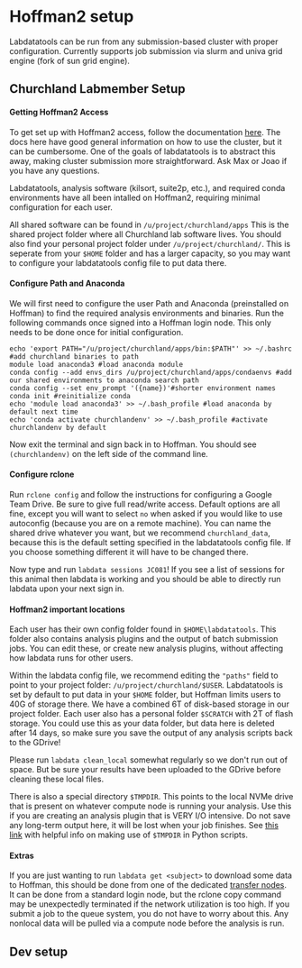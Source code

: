 # Hoffman2 setup
Labdatatools can be run from any submission-based cluster with proper configuration. Currently supports job submission via slurm and univa grid engine (fork of sun grid engine). 
## Churchland Labmember Setup
#### Getting Hoffman2 Access
To get set up with Hoffman2 access, follow the documentation [here](https://www.hoffman2.idre.ucla.edu/Accounts/Requesting-an-account.html). The docs here have good general information on how to use the cluster, but it can be cumbersome. One of the goals of labdatatools is to abstract this away, making cluster submission more straightforward. Ask Max or Joao if you have any questions.

Labdatatools, analysis software (kilsort, suite2p, etc.), and required conda environments have all been intalled on Hoffman2, requiring minimal configuration for each user.

All shared software can be found in `/u/project/churchland/apps`
This is the shared project folder where all Churchland lab software lives. You should also find your personal project folder under `/u/project/churchland/`. This is seperate from your `$HOME` folder and has a larger capacity, so you may want to configure your labdatatools config file to put data there.

#### Configure Path and Anaconda
We will first need to configure the user Path and Anaconda (preinstalled on Hoffman) to find the required analysis environments and binaries.
Run the following commands once signed into a Hoffman login node. This only needs to be done once for initial configuration.
```
echo 'export PATH="/u/project/churchland/apps/bin:$PATH"' >> ~/.bashrc #add churchland binaries to path
module load anaconda3 #load anaconda module
conda config --add envs_dirs /u/project/churchland/apps/condaenvs #add our shared environments to anaconda search path
conda config --set env_prompt '({name})'#shorter environment names
conda init #reinitialize conda
echo 'module load anaconda3' >> ~/.bash_profile #load anaconda by default next time
echo 'conda activate churchlandenv' >> ~/.bash_profile #activate churchlandenv by default 
```
Now exit the terminal and sign back in to Hoffman. You should see `(churchlandenv)` on the left side of the command line. 

#### Configure rclone
Run `rclone config` and follow the instructions for configuring a Google Team Drive. Be sure to give full read/write access. Default options are all fine, except you will want to select `no` when asked if you would like to use autoconfig (because you are on a remote machine).
You can name the shared drive whatever you want, but we recommend `churchland_data`, because this is the default setting specified in the labdatatools config file. If you choose something different it will have to be changed there.

Now type and run `labdata sessions JC081`! If you see a list of sessions for this animal then labdata is working and you should be able to directly run labdata upon your next sign in.

#### Hoffman2 important locations
Each user has their own config folder found in `$HOME\labdatatools`. This folder also contains analysis plugins and the output of batch submission jobs. You can edit these, or create new analysis plugins, without affecting how labdata runs for other users.

Within the labdata config file, we recommend editing the `"paths"` field to point to your project folder: `/u/project/churchland/$USER`. Labdatatools is set by default to put data in your `$HOME` folder, but Hoffman limits users to 40G of storage there. We have a combined 6T of disk-based storage in our project folder. Each user also has a personal folder `$SCRATCH` with 2T of flash storage. You could use this as your data folder, but data here is deleted after 14 days, so make sure you save the output of any analysis scripts back to the GDrive!

Please run `labdata clean_local` somewhat regularly so we don't run out of space. But be sure your results have been uploaded to the GDrive before cleaning these local files.

There is also a special directory `$TMPDIR`. This points to the local NVMe drive that is present on whatever compute node is running your analysis. Use this if you are creating an analysis plugin that is VERY I/O intensive. Do not save any long-term output here, it will be lost when your job finishes. See [this link](https://www.hoffman2.idre.ucla.edu/Using-H2/Storage/sgeenviron.py.html) with helpful info on making use of `$TMPDIR` in Python scripts.
#### Extras
If you are just wanting to run `labdata get <subject>` to download some data to Hoffman, this should be done from one of the dedicated [transfer nodes](https://www.hoffman2.idre.ucla.edu/Using-H2/Data-transfer.html). It can be done from a standard login node, but the rclone copy command may be unexpectedly terminated if the network utilization is too high. If you submit a job to the queue system, you do not have to worry about this. Any nonlocal data will be pulled via a compute node before the analysis is run.

## Dev setup
